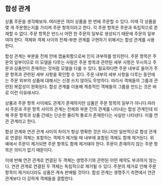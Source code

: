 ## 합성 관계
상품 주문을 생각해보자. 여러분은 여러 상품을 한 번에 주문할 수 있다. 이때 각 상품을 몇 개 주문했는지를 가리켜 주문 항목이라고 한다. 각 주문 항목은 주문과 독립적으로 존재할 수 없다. 주문 항목은 반드시 어떤 한 주문의 일부로 생성되기 때문에 주문의 일부여야 한다. 객체와 객체 사이의 전체-부분 관계를 구현하기 위해서는 합성 관계를 사용한다.

합성 관계는 부분을 전체 안에 캡슐화함으로써 인지 과부하를 방지한다. 주문 항목은 주문의 일부이므로 이 모델을 다루는 사람은 주문 항목과 관련된 세부 사항은 무시하고 주문과 상품만이 존재하는 것처럼 모델을 다룰 수 있다. 필요하다면 주문 내부로 들어가 주문 항목과 관련된 세부 사항을 확인할 수 있다. 주문 내부의 세부 사항을 다루는 동안에는 주문 외부의 상품에 대해서는 신경 쓰지 않아도 무방하다. 따라서 객체들의 그룹과 관련된 복잡성이 완화된다. 합성 관계를 이용해 계층적인 객체들의 그룹을 만드는 것은 바로 이런 이유에서다.

상품과 주문 항목 사이에도 관계가 존재하지만 상품은 주문 항목의 일부가 아니다.따라서 주문과 주문 항목 사이의 관계는 전체와 부분 간의 관계를 나타내는 합성 관계인데 비해 주문 항목과 상품 간에는 단순한 물리적 통로가 존재한다는 사실만 나타낸다. 이를 연관 관계라고 한다.

합성 관계와 연관 관계 사이의 차이가 항상 명확한 것은 아니지만 일반적으로 합성 관계로 연결된 객체는 포함하는 객체가 제거될 때 내부에 포함된 객체도 함께 제거된다. 위 예에서 주문이 제거되면 주문 항목도 함께 제거돼야 한다. 주문이 존재하지 않는 주문 항목은 의미가 없기 때문이다.

이에 반해 연관 관계로 연결된 두 객체는 생명주기와 관련된 어떤 제약도 부과하지 않는다. 연관 관계로 연결된 두 객체는 독립적으로 제거될 수 있다. 주문의 제거로 인해 주문 항목이 제거되더라도 상품은 계속 판매될 것이다. 합성 관계는 생명주기 측면에서 연관 관계보다 더 강하게 객체들을 결합한다.